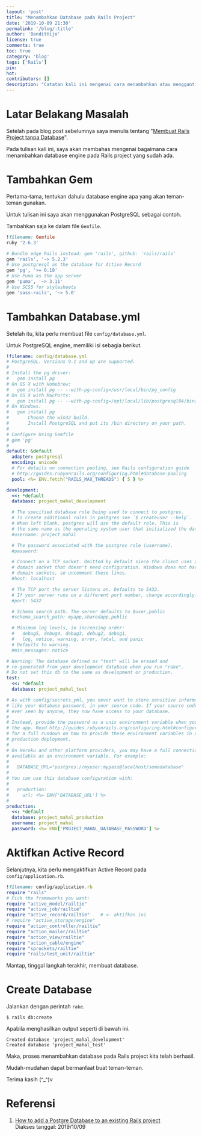 ```yaml
---
layout: 'post'
title: "Menambahkan Database pada Rails Project"
date: '2019-10-09 21:30'
permalink: '/blog/:title'
author: 'BanditHijo'
license: true
comments: true
toc: true
category: 'blog'
tags: ['Rails']
pin:
hot:
contributors: []
description: "Catatan kali ini mengenai cara menambahkan atau mengganti database pada Ruby on Rails project yang sudah ada."
---
```


# Latar Belakang Masalah

Setelah pada blog post sebelumnya saya menulis tentang "[Membuat Rails Project tanpa Database](/blog/rails-project-tanpa-database)".

Pada tulisan kali ini, saya akan membahas mengenai bagaimana cara menambahkan database engine pada Rails project yang sudah ada.


# Tambahkan Gem

Pertama-tama, tentukan dahulu database engine apa yang akan teman-teman gunakan.

Untuk tulisan ini saya akan menggunakan PostgreSQL sebagai contoh.

Tambahkan saja ke dalam file `Gemfile`.

```ruby
!filename: Gemfile
ruby '2.6.3'

# Bundle edge Rails instead: gem 'rails', github: 'rails/rails'
gem 'rails', '~> 5.2.3'
# Use postgresql as the database for Active Record
gem 'pg', '>= 0.18'
# Use Puma as the app server
gem 'puma', '~> 3.11'
# Use SCSS for stylesheets
gem 'sass-rails', '~> 5.0'
```


# Tambahkan Database.yml

Setelah itu, kita perlu membuat file `config/database.yml`.

Untuk PostgreSQL engine, memiliki isi sebagia berikut.

```yaml
!filename: config/database.yml
# PostgreSQL. Versions 9.1 and up are supported.
#
# Install the pg driver:
#   gem install pg
# On OS X with Homebrew:
#   gem install pg -- --with-pg-config=/usr/local/bin/pg_config
# On OS X with MacPorts:
#   gem install pg -- --with-pg-config=/opt/local/lib/postgresql84/bin/pg_config
# On Windows:
#   gem install pg
#       Choose the win32 build.
#       Install PostgreSQL and put its /bin directory on your path.
#
# Configure Using Gemfile
# gem 'pg'
#
default: &default
  adapter: postgresql
  encoding: unicode
  # For details on connection pooling, see Rails configuration guide
  # http://guides.rubyonrails.org/configuring.html#database-pooling
  pool: <%= ENV.fetch("RAILS_MAX_THREADS") { 5 } %>

development:
  <<: *default
  database: project_mahal_development

  # The specified database role being used to connect to postgres.
  # To create additional roles in postgres see `$ createuser --help`.
  # When left blank, postgres will use the default role. This is
  # the same name as the operating system user that initialized the database.
  #username: project_mahal

  # The password associated with the postgres role (username).
  #password:

  # Connect on a TCP socket. Omitted by default since the client uses a
  # domain socket that doesn't need configuration. Windows does not have
  # domain sockets, so uncomment these lines.
  #host: localhost

  # The TCP port the server listens on. Defaults to 5432.
  # If your server runs on a different port number, change accordingly.
  #port: 5432

  # Schema search path. The server defaults to $user,public
  #schema_search_path: myapp,sharedapp,public

  # Minimum log levels, in increasing order:
  #   debug5, debug4, debug3, debug2, debug1,
  #   log, notice, warning, error, fatal, and panic
  # Defaults to warning.
  #min_messages: notice

# Warning: The database defined as "test" will be erased and
# re-generated from your development database when you run "rake".
# Do not set this db to the same as development or production.
test:
  <<: *default
  database: project_mahal_test

# As with config/secrets.yml, you never want to store sensitive information,
# like your database password, in your source code. If your source code is
# ever seen by anyone, they now have access to your database.
#
# Instead, provide the password as a unix environment variable when you boot
# the app. Read http://guides.rubyonrails.org/configuring.html#configuring-a-database
# for a full rundown on how to provide these environment variables in a
# production deployment.
#
# On Heroku and other platform providers, you may have a full connection URL
# available as an environment variable. For example:
#
#   DATABASE_URL="postgres://myuser:mypass@localhost/somedatabase"
#
# You can use this database configuration with:
#
#   production:
#     url: <%= ENV['DATABASE_URL'] %>
#
production:
  <<: *default
  database: project_mahal_production
  username: project_mahal
  password: <%= ENV['PROJECT_MAHAL_DATABASE_PASSWORD'] %>
```


# Aktifkan Active Record

Selanjutnya, kita perlu mengaktifkan Active Record pada `config/application.rb`.

```ruby
!filename: config/application.rb
require "rails"
# Pick the frameworks you want:
require "active_model/railtie"
require "active_job/railtie"
require "active_record/railtie"    # <- aktifkan ini
# require "active_storage/engine"
require "action_controller/railtie"
require "action_mailer/railtie"
require "action_view/railtie"
require "action_cable/engine"
require "sprockets/railtie"
require "rails/test_unit/railtie"
```

Mantap, tinggal langkah terakhir, membuat database.


# Create Database

Jalankan dengan perintah `rake`.

```
$ rails db:create
```

Apabila menghasilkan output seperti di bawah ini.

```
Created database 'project_mahal_development'
Created database 'project_mahal_test'
```
Maka, proses menambahkan database pada Rails project kita telah berhasil.

Mudah-mudahan dapat bermanfaat buat teman-teman.

Terima kasih (^_^)v


# Referensi

1. [How to add a Postgre Database to an existing Rails project](https://stackoverflow.com/a/48025954/4862516)
<br>Diakses tanggal: 2019/10/09
